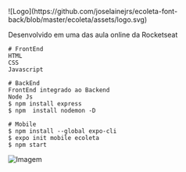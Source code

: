 

<p align="justify">
![Logo](https://github.com/joselainejrs/ecoleta-font-back/blob/master/ecoleta/assets/logo.svg)
</p>

<p align="justify">
 Desenvolvido em uma das aula online da Rocketseat
</p>

```
# FrontEnd
HTML
CSS
Javascript
```

```
# BackEnd
FrontEnd integrado ao Backend
Node Js
$ npm install express
$ npm  install nodemon -D
```

```
# Mobile
$ npm install --global expo-cli
$ expo init mobile ecoleta
$ npm start
```
![Imagem](https://github.com/joselainejrs/ecoleta-font-back/blob/master/mobile/src/assets/apresentacao.jpg)
